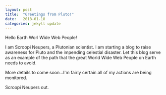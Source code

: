 ```yaml
---
layout: post
title:  "Greetings from Pluto!"
date:   2018-01-18
categories: jekyll update
---
```


Hello Earth Worl Wide Web People!

I am Scroopi Neupers, a Plutonian scientist. I am starting a blog to raise awareness for Pluto and the impending celestial 
disaster. Let this blog serve as an example of the path that the great World Wide Web People on Earth needs to avoid.

More details to come soon...I'm fairly certain all of my actions are being monitored.

Scroopi Neupers out.
